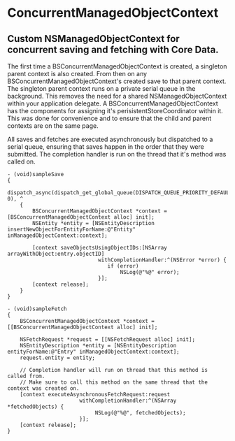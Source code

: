 ConcurrentManagedObjectContext
==============================
Custom NSManagedObjectContext for concurrent saving and fetching with Core Data.
--------------------------------------------------------------------------------

The first time a BSConcurrentManagedObjectContext is created, a singleton parent context is also created. From then on any BSConcurrentManagedObjectContext's created save to that parent context. The singleton parent context runs on a private serial queue in the background. This removes the need for a shared NSManagedObjectContext within your application delegate. A BSConcurrentManagedObjectContext has the components for assigning it's perisistentStoreCoordinator within it. This was done for convenience and to ensure that the child and parent contexts are on the same page.

All saves and fetches are executed asynchronously but dispatched to a serial queue, ensuring that saves happen in the order that they were submitted. The completion handler is run on the thread that it's method was called on.


    - (void)sampleSave
    {
        dispatch_async(dispatch_get_global_queue(DISPATCH_QUEUE_PRIORITY_DEFAULT, 0), ^
        {
            BSConcurrentManagedObjectContext *context = [BSConcurrentManagedObjectContext alloc] init];
            NSEntity *entity = [NSEntityDescription insertNewObjectForEntityForName:@"Entity" inManagedObjectContext:context];
        
            [context saveObjectsUsingObjectIDs:[NSArray arrayWithObject:entry.objectID]
                                 withCompletionHandler:^(NSError *error) {
                                    if (error)
                                        NSLog(@"%@" error);
                                 }];
            [context release];
        }
    }
    
    - (void)sampleFetch
    {
        BSConcurrentManagedObjectContext *context = [[BSConcurrentManagedObjectContext alloc] init];

        NSFetchRequest *request = [[NSFetchRequest alloc] init];
        NSEntityDescription *entity = [NSEntityDescription entityForName:@"Entry" inManagedObjectContext:context];    
        request.entity = entity;
        
        // Completion handler will run on thread that this method is called from.
        // Make sure to call this method on the same thread that the context was created on.
        [context executeAsynchronousFetchRequest:request
                           withCompletionHandler:^(NSArray *fetchedObjects) {
                                NSLog(@"%@", fetchedObjects);
                           }];
        [context release];
    }